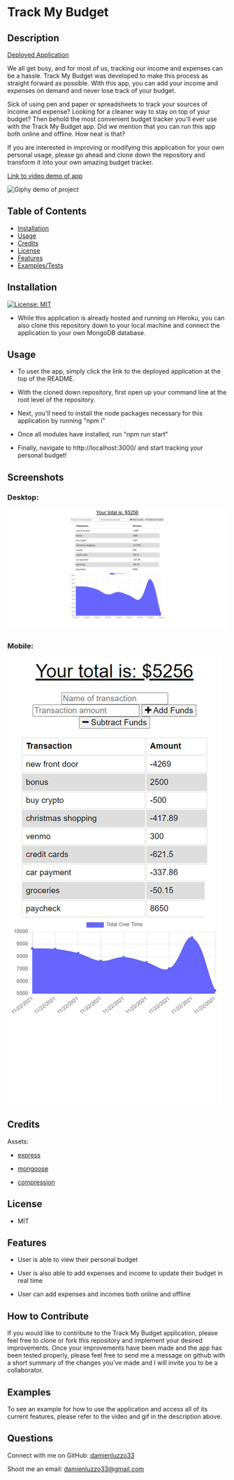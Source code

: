 # Track My Budget

## Description

[Deployed Application](https://track-my-budget-app.herokuapp.com/)

We all get busy, and for most of us, tracking our income and expenses can be a hassle. Track My Budget was developed to make this process as straight forward as possible. With this app, you can add your income and expenses on demand and never lose track of your budget.

Sick of using pen and paper or spreadsheets to track your sources of income and expense? Looking for a cleaner way to stay on top of your budget? Then behold the most convenient budget tracker you'll ever use with the Track My Budget app. Did we mention that you can run this app both online and offline. How neat is that?

If you are interested in improving or modifying this application for your own personal usage, please go ahead and clone down the repository and transform it into your own amazing budget tracker.

[Link to video demo of app](https://drive.google.com/file/d/1OTlMpv8sMGRrLNV2szCR-xXwWbcs0xK1/view?usp=sharing)

![Giphy demo of project](./public/images/track-my-budget-gif.gif)

## Table of Contents

- [Installation](#installation)
- [Usage](#usage)
- [Credits](#credits)
- [License](#license)
- [Features](#features)
- [Examples/Tests](#examples)

## Installation

[![License: MIT](https://img.shields.io/badge/License-MIT-yellow.svg)](https://opensource.org/licenses/MIT)

- While this application is already hosted and running on Heroku, you can also clone this repository down to your local machine and connect the application to your own MongoDB database.

## Usage

- To user the app, simply click the link to the deployed application at the top of the README.

- With the cloned down repository, first open up your command line at the root level of the repository.

- Next, you'll need to install the node packages necessary for this application by running "npm i"

- Once all modules have installed, run "npm run start"

- Finally, navigate to http://localhost:3000/ and start tracking your personal budget!


## Screenshots

### Desktop:
![Desktop view of application](./public/images/track-my-budget-desktop.png)

### Mobile:
![Mobile view of application](./public/images/track-my-budget-mobile.png)

## Credits

Assets:

+ [express](https://github.com/expressjs/express)

+ [mongoose](https://github.com/Automattic/mongoose)

+ [compression](https://github.com/expressjs/compression)

## License

+ MIT

## Features

+ User is able to view their personal budget

+ User is also able to add expenses and income to update their budget in real time

+ User can add expenses and incomes both online and offline

## How to Contribute

If you would like to contribute to the Track My Budget application, please feel free to clone or fork this repository and implement your desired improvements. Once your improvements have been made and the app has been tested properly, please feel free to send me a message on github with a short summary of the changes you've made and I will invite you to be a collaborator.

## Examples

To see an example for how to use the application and access all of its current features, please refer to the video and gif in the description above.

## Questions

Connect with me on GitHub: [damienluzzo33](https://www.github.com/damienluzzo33)

Shoot me an email: [damienluzzo33@gmail.com](mailto:damienluzzo33@gmail.com)

